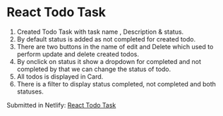 # React Todo Task

1. Created Todo Task with task name , Description & status.
2. By default status is added as not completed for created todo.
3. There are two buttons in the name of edit and Delete which used to perform update and delete created todos.
4. By onclick on status it show a dropdown for completed and not completed by that we can change the status of todo.
5. All todos is displayed in Card.
6. There is a filter to display status completed, not completed and both statuses.

Submitted in Netlify: [React Todo Task]()